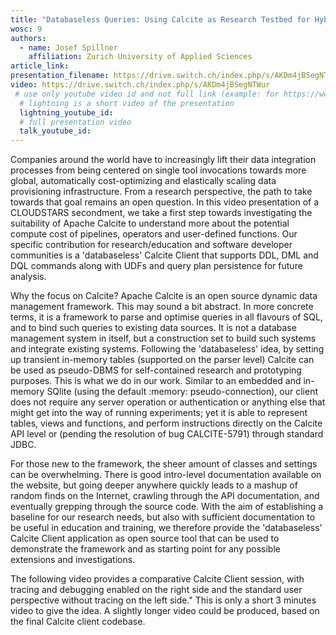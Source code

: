 ```yaml
---
title: "Databaseless Queries: Using Calcite as Research Testbed for Hybrid Cloud Data Integration"
wosc: 9
authors:
  - name: Josef Spillner
    affiliation: Zurich University of Applied Sciences
article_link: 
presentation_filename: https://drive.switch.ch/index.php/s/AKDm4jBSegNTWur
video: https://drive.switch.ch/index.php/s/AKDm4jBSegNTWur	
 # use only youtube video id and not full link (example: for https://www.youtube.com/watch?v=xcJtL7QggTI, id is xcJtL7QggTI)
  # lightning is a short video of the presentation
  lightning_youtube_id: 
  # full presentation video
  talk_youtube_id: 
---
```


Companies around the world have to increasingly lift their data integration processes from being centered on single tool invocations towards more global, automatically cost-optimizing and elastically scaling data provisioning infrastructure. From a research perspective, the path to take towards that goal remains an open question. In this video presentation of a CLOUDSTARS secondment, we take a first step towards investigating the suitability of Apache Calcite to understand more about the potential compute cost of pipelines, operators and user-defined functions. Our specific contribution for research/education and software developer communities is a 'databaseless' Calcite Client that supports DDL, DML and DQL commands along with UDFs and query plan persistence for future analysis.

Why the focus on Calcite? Apache Calcite is an open source dynamic data management framework. This may sound a bit abstract. In more concrete terms, it is a framework to parse and optimise queries in all flavours of SQL, and to bind such queries to existing data sources. It is not a database management system in itself, but a construction set to build such systems and integrate existing systems. Following the 'databaseless' idea, by setting up transient in-memory tables (supported on the parser level) Calcite can be used as pseudo-DBMS for self-contained research and prototyping purposes. This is what we do in our work. Similar to an embedded and in-memory SQlite (using the default :memory: pseudo-connection), our client does not require any server operation or authentication or anything else that might get into the way of running experiments; yet it is able to represent tables, views and functions, and perform instructions directly on the Calcite API level or (pending the resolution of bug CALCITE-5791) through standard JDBC.

For those new to the framework, the sheer amount of classes and settings can be overwhelming. There is good intro-level documentation available on the website, but going deeper anywhere quickly leads to a mashup of random finds on the Internet, crawling through the API documentation, and eventually grepping through the source code. With the aim of establishing a baseline for our research needs, but also with sufficient documentation to be useful in education and training, we therefore provide the 'databaseless' Calcite Client application as open source tool that can be used to demonstrate the framework and as starting point for any possible extensions and investigations.

The following video provides a comparative Calcite Client session, with tracing and debugging enabled on the right side and the standard user perspective without tracing on the left side."	This is only a short 3 minutes video to give the idea. A slightly longer video could be produced, based on the final Calcite client codebase.

